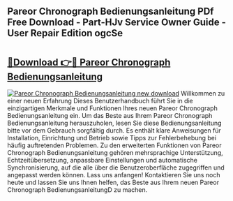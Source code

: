 ## Pareor Chronograph Bedienungsanleitung PDf Free Download - Part-HJv Service Owner Guide - User Repair Edition ogcSe

# <h2><a href="http://df5v47.blite.top/?on=Pareor+Chronograph+Bedienungsanleitung">🔗Download 👉🔴 Pareor Chronograph Bedienungsanleitung</a></h2>

[![Pareor Chronograph Bedienungsanleitung new download](https://i.imgur.com/lujVjoI.png)](http://df5v47.blite.top/?on=Pareor+Chronograph+Bedienungsanleitung)
Willkommen zu einer neuen Erfahrung Dieses Benutzerhandbuch führt Sie in die einzigartigen Merkmale und Funktionen Ihres neuen Pareor Chronograph Bedienungsanleitung ein. Um das Beste aus Ihrem Pareor Chronograph Bedienungsanleitung herauszuholen, lesen Sie diese Bedienungsanleitung bitte vor dem Gebrauch sorgfältig durch. Es enthält klare Anweisungen für Installation, Einrichtung und Betrieb sowie Tipps zur Fehlerbehebung bei häufig auftretenden Problemen. Zu den erweiterten Funktionen von Pareor Chronograph Bedienungsanleitung gehören mehrsprachige Unterstützung, Echtzeitübersetzung, anpassbare Einstellungen und automatische Synchronisierung, auf die alle über die Benutzeroberfläche zugegriffen und angepasst werden können. Lass uns anfangen! Kontaktieren Sie uns noch heute und lassen Sie uns Ihnen helfen, das Beste aus Ihrem neuen Pareor Chronograph BedienungsanleitungD zu machen.

